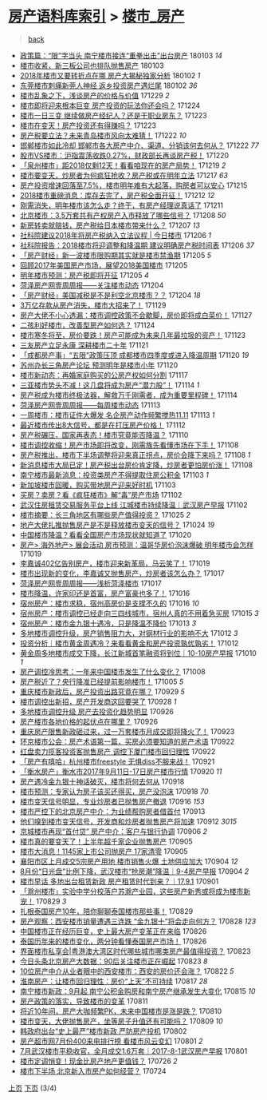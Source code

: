 [房产语料库索引](../../README.md)  > [楼市_房产](楼市_房产.md)
====
> [back](../README.md)

- [政策篇：“限”字当头 南宁楼市接连“重拳出击”出台房产](http://jkwz.applinzi.com/ittc/7054290945548223494.html#%E6%94%BF%E7%AD%96%E7%AF%87%EF%BC%9A%E2%80%9C%E9%99%90%E2%80%9D%E5%AD%97%E5%BD%93%E5%A4%B4+%E5%8D%97%E5%AE%81%E6%A5%BC%E5%B8%82%E6%8E%A5%E8%BF%9E%E2%80%9C%E9%87%8D%E6%8B%B3%E5%87%BA%E5%87%BB%E2%80%9D%E5%87%BA%E5%8F%B0%E6%88%BF%E4%BA%A7) 180103 *14* 
- [楼市收紧，新三板公司也排队抛售房产](http://jkwz.applinzi.com/ittc/7054278678123381777.html#%E6%A5%BC%E5%B8%82%E6%94%B6%E7%B4%A7%EF%BC%8C%E6%96%B0%E4%B8%89%E6%9D%BF%E5%85%AC%E5%8F%B8%E4%B9%9F%E6%8E%92%E9%98%9F%E6%8A%9B%E5%94%AE%E6%88%BF%E4%BA%A7) 180103  
- [2018年楼市又要转折点在哪 房产大揭秘独家分析](http://jkwz.applinzi.com/ittc/7054070936792204295.html#2018%E5%B9%B4%E6%A5%BC%E5%B8%82%E5%8F%88%E8%A6%81%E8%BD%AC%E6%8A%98%E7%82%B9%E5%9C%A8%E5%93%AA+%E6%88%BF%E4%BA%A7%E5%A4%A7%E6%8F%AD%E7%A7%98%E7%8B%AC%E5%AE%B6%E5%88%86%E6%9E%90) 180102 *1* 
- [东莞楼市刺痛新莞人神经 返乡投资房产遇烂尾](http://jkwz.applinzi.com/ittc/7054016697361499143.html#%E4%B8%9C%E8%8E%9E%E6%A5%BC%E5%B8%82%E5%88%BA%E7%97%9B%E6%96%B0%E8%8E%9E%E4%BA%BA%E7%A5%9E%E7%BB%8F+%E8%BF%94%E4%B9%A1%E6%8A%95%E8%B5%84%E6%88%BF%E4%BA%A7%E9%81%87%E7%83%82%E5%B0%BE) 180102 *36* 
- [楼市乱象之下，浅谈房产的价格与价值](http://jkwz.applinzi.com/ittc/7051849725144204304.html#%E6%A5%BC%E5%B8%82%E4%B9%B1%E8%B1%A1%E4%B9%8B%E4%B8%8B%EF%BC%8C%E6%B5%85%E8%B0%88%E6%88%BF%E4%BA%A7%E7%9A%84%E4%BB%B7%E6%A0%BC%E4%B8%8E%E4%BB%B7%E5%80%BC) 171229 *2* 
- [楼市即将迎来根本巨变 房产投资的玩法你还会吗？](http://jkwz.applinzi.com/ittc/7050604572366603281.html#%E6%A5%BC%E5%B8%82%E5%8D%B3%E5%B0%86%E8%BF%8E%E6%9D%A5%E6%A0%B9%E6%9C%AC%E5%B7%A8%E5%8F%98+%E6%88%BF%E4%BA%A7%E6%8A%95%E8%B5%84%E7%9A%84%E7%8E%A9%E6%B3%95%E4%BD%A0%E8%BF%98%E4%BC%9A%E5%90%97%EF%BC%9F) 171224  
- [楼市一日三变 继续做房产经纪人？还是干职业房东？](http://jkwz.applinzi.com/ittc/7050191645050405904.html#%E6%A5%BC%E5%B8%82%E4%B8%80%E6%97%A5%E4%B8%89%E5%8F%98+%E7%BB%A7%E7%BB%AD%E5%81%9A%E6%88%BF%E4%BA%A7%E7%BB%8F%E7%BA%AA%E4%BA%BA%EF%BC%9F%E8%BF%98%E6%98%AF%E5%B9%B2%E8%81%8C%E4%B8%9A%E6%88%BF%E4%B8%9C%EF%BC%9F) 171223  
- [楼市在变天！房产投资还有得赚吗？](http://jkwz.applinzi.com/ittc/7049583217210819600.html#%E6%A5%BC%E5%B8%82%E5%9C%A8%E5%8F%98%E5%A4%A9%EF%BC%81%E6%88%BF%E4%BA%A7%E6%8A%95%E8%B5%84%E8%BF%98%E6%9C%89%E5%BE%97%E8%B5%9A%E5%90%97%EF%BC%9F) 171223  
- [房产税要立法？未来青岛楼市风向太难猜！](http://jkwz.applinzi.com/ittc/7049931791815672848.html#%E6%88%BF%E4%BA%A7%E7%A8%8E%E8%A6%81%E7%AB%8B%E6%B3%95%EF%BC%9F%E6%9C%AA%E6%9D%A5%E9%9D%92%E5%B2%9B%E6%A5%BC%E5%B8%82%E9%A3%8E%E5%90%91%E5%A4%AA%E9%9A%BE%E7%8C%9C%EF%BC%81) 171222 *10* 
- [邯郸楼市如此冷却 邯郸市各大房产中介、渠道、分销该何去何从？](http://jkwz.applinzi.com/ittc/7049918630064555025.html#%E9%82%AF%E9%83%B8%E6%A5%BC%E5%B8%82%E5%A6%82%E6%AD%A4%E5%86%B7%E5%8D%B4+%E9%82%AF%E9%83%B8%E5%B8%82%E5%90%84%E5%A4%A7%E6%88%BF%E4%BA%A7%E4%B8%AD%E4%BB%8B%E3%80%81%E6%B8%A0%E9%81%93%E3%80%81%E5%88%86%E9%94%80%E8%AF%A5%E4%BD%95%E5%8E%BB%E4%BD%95%E4%BB%8E%EF%BC%9F) 171222 *77* 
- [股市VS楼市：沪指震荡收跌0.27%，财政部长再谈房产税！](http://jkwz.applinzi.com/ittc/7049214255801304081.html#%E8%82%A1%E5%B8%82VS%E6%A5%BC%E5%B8%82%EF%BC%9A%E6%B2%AA%E6%8C%87%E9%9C%87%E8%8D%A1%E6%94%B6%E8%B7%8C0.27%25%EF%BC%8C%E8%B4%A2%E6%94%BF%E9%83%A8%E9%95%BF%E5%86%8D%E8%B0%88%E6%88%BF%E4%BA%A7%E7%A8%8E%EF%BC%81) 171220  
- [「泉州楼市」距2018仅剩12天！看看咱现在的房产局势！](http://jkwz.applinzi.com/ittc/7048811615367988241.html#%E3%80%8C%E6%B3%89%E5%B7%9E%E6%A5%BC%E5%B8%82%E3%80%8D%E8%B7%9D2018%E4%BB%85%E5%89%A912%E5%A4%A9%EF%BC%81%E7%9C%8B%E7%9C%8B%E5%92%B1%E7%8E%B0%E5%9C%A8%E7%9A%84%E6%88%BF%E4%BA%A7%E5%B1%80%E5%8A%BF%EF%BC%81) 171219 *2* 
- [楼市要变天，炒房者为何疯狂抢收？房产税或在明年立法](http://jkwz.applinzi.com/ittc/7047994435646784529.html#%E6%A5%BC%E5%B8%82%E8%A6%81%E5%8F%98%E5%A4%A9%EF%BC%8C%E7%82%92%E6%88%BF%E8%80%85%E4%B8%BA%E4%BD%95%E7%96%AF%E7%8B%82%E6%8A%A2%E6%94%B6%EF%BC%9F%E6%88%BF%E4%BA%A7%E7%A8%8E%E6%88%96%E5%9C%A8%E6%98%8E%E5%B9%B4%E7%AB%8B%E6%B3%95) 171217 *63* 
- [房产投资增速回落至7.5%，楼市明年难有大起落，购房者可以安心](http://jkwz.applinzi.com/ittc/7047319036075967505.html#%E6%88%BF%E4%BA%A7%E6%8A%95%E8%B5%84%E5%A2%9E%E9%80%9F%E5%9B%9E%E8%90%BD%E8%87%B37.5%25%EF%BC%8C%E6%A5%BC%E5%B8%82%E6%98%8E%E5%B9%B4%E9%9A%BE%E6%9C%89%E5%A4%A7%E8%B5%B7%E8%90%BD%EF%BC%8C%E8%B4%AD%E6%88%BF%E8%80%85%E5%8F%AF%E4%BB%A5%E5%AE%89%E5%BF%83) 171215  
- [2018楼市重磅消息：库存去完了，房产税全面开征！](http://jkwz.applinzi.com/ittc/7045750503605011472.html#2018%E6%A5%BC%E5%B8%82%E9%87%8D%E7%A3%85%E6%B6%88%E6%81%AF%EF%BC%9A%E5%BA%93%E5%AD%98%E5%8E%BB%E5%AE%8C%E4%BA%86%EF%BC%8C%E6%88%BF%E4%BA%A7%E7%A8%8E%E5%85%A8%E9%9D%A2%E5%BC%80%E5%BE%81%EF%BC%81) 171212 *12* 
- [刚需消失，明年楼市该怎么走？终于，有房产经理说真话了](http://jkwz.applinzi.com/ittc/7045783076368548881.html#%E5%88%9A%E9%9C%80%E6%B6%88%E5%A4%B1%EF%BC%8C%E6%98%8E%E5%B9%B4%E6%A5%BC%E5%B8%82%E8%AF%A5%E6%80%8E%E4%B9%88%E8%B5%B0%EF%BC%9F%E7%BB%88%E4%BA%8E%EF%BC%8C%E6%9C%89%E6%88%BF%E4%BA%A7%E7%BB%8F%E7%90%86%E8%AF%B4%E7%9C%9F%E8%AF%9D%E4%BA%86) 171211  
- [北京楼市：3.5万套共有产权房产入市释放了哪些信号？](http://jkwz.applinzi.com/ittc/7044705425440637969.html#%E5%8C%97%E4%BA%AC%E6%A5%BC%E5%B8%82%EF%BC%9A3.5%E4%B8%87%E5%A5%97%E5%85%B1%E6%9C%89%E4%BA%A7%E6%9D%83%E6%88%BF%E4%BA%A7%E5%85%A5%E5%B8%82%E9%87%8A%E6%94%BE%E4%BA%86%E5%93%AA%E4%BA%9B%E4%BF%A1%E5%8F%B7%EF%BC%9F) 171208 *50* 
- [新房转卖就赔钱，房产税给日本楼市带来什么？](http://jkwz.applinzi.com/ittc/7044270936025465873.html#%E6%96%B0%E6%88%BF%E8%BD%AC%E5%8D%96%E5%B0%B1%E8%B5%94%E9%92%B1%EF%BC%8C%E6%88%BF%E4%BA%A7%E7%A8%8E%E7%BB%99%E6%97%A5%E6%9C%AC%E6%A5%BC%E5%B8%82%E5%B8%A6%E6%9D%A5%E4%BB%80%E4%B9%88%EF%BC%9F) 171207 *13* 
- [社科院建议2018年将房产税纳入立法议程 | 今日楼市](http://jkwz.applinzi.com/ittc/7044028174613087248.html#%E7%A4%BE%E7%A7%91%E9%99%A2%E5%BB%BA%E8%AE%AE2018%E5%B9%B4%E5%B0%86%E6%88%BF%E4%BA%A7%E7%A8%8E%E7%BA%B3%E5%85%A5%E7%AB%8B%E6%B3%95%E8%AE%AE%E7%A8%8B+%7C+%E4%BB%8A%E6%97%A5%E6%A5%BC%E5%B8%82) 171206 *1* 
- [社科院报告：2018楼市将迎调整和降温期 建议明确房产税时间表](http://jkwz.applinzi.com/ittc/7043969286165496848.html#%E7%A4%BE%E7%A7%91%E9%99%A2%E6%8A%A5%E5%91%8A%EF%BC%9A2018%E6%A5%BC%E5%B8%82%E5%B0%86%E8%BF%8E%E8%B0%83%E6%95%B4%E5%92%8C%E9%99%8D%E6%B8%A9%E6%9C%9F+%E5%BB%BA%E8%AE%AE%E6%98%8E%E7%A1%AE%E6%88%BF%E4%BA%A7%E7%A8%8E%E6%97%B6%E9%97%B4%E8%A1%A8) 171206 *37* 
- [「房产财经」新一波楼市限购期其实就是楼市禁渔期](http://jkwz.applinzi.com/ittc/7043743892237714448.html#%E3%80%8C%E6%88%BF%E4%BA%A7%E8%B4%A2%E7%BB%8F%E3%80%8D%E6%96%B0%E4%B8%80%E6%B3%A2%E6%A5%BC%E5%B8%82%E9%99%90%E8%B4%AD%E6%9C%9F%E5%85%B6%E5%AE%9E%E5%B0%B1%E6%98%AF%E6%A5%BC%E5%B8%82%E7%A6%81%E6%B8%94%E6%9C%9F) 171205 *5* 
- [回顾2017年美国房产市场，展望2018美国楼市](http://jkwz.applinzi.com/ittc/7043621447170262033.html#%E5%9B%9E%E9%A1%BE2017%E5%B9%B4%E7%BE%8E%E5%9B%BD%E6%88%BF%E4%BA%A7%E5%B8%82%E5%9C%BA%EF%BC%8C%E5%B1%95%E6%9C%9B2018%E7%BE%8E%E5%9B%BD%E6%A5%BC%E5%B8%82) 171205  
- [明年楼市预测：房产税即将开征](http://jkwz.applinzi.com/ittc/7043560957240935441.html#%E6%98%8E%E5%B9%B4%E6%A5%BC%E5%B8%82%E9%A2%84%E6%B5%8B%EF%BC%9A%E6%88%BF%E4%BA%A7%E7%A8%8E%E5%8D%B3%E5%B0%86%E5%BC%80%E5%BE%81) 171205 *4* 
- [菏泽房产网壹周周报——关注楼市动态](http://jkwz.applinzi.com/ittc/7043209241601508368.html#%E8%8F%8F%E6%B3%BD%E6%88%BF%E4%BA%A7%E7%BD%91%E5%A3%B9%E5%91%A8%E5%91%A8%E6%8A%A5%E2%80%94%E2%80%94%E5%85%B3%E6%B3%A8%E6%A5%BC%E5%B8%82%E5%8A%A8%E6%80%81) 171204  
- [「房产财经」美国减税是不是利空北京楼市？？](http://jkwz.applinzi.com/ittc/7043156395338236945.html#%E3%80%8C%E6%88%BF%E4%BA%A7%E8%B4%A2%E7%BB%8F%E3%80%8D%E7%BE%8E%E5%9B%BD%E5%87%8F%E7%A8%8E%E6%98%AF%E4%B8%8D%E6%98%AF%E5%88%A9%E7%A9%BA%E5%8C%97%E4%BA%AC%E6%A5%BC%E5%B8%82%EF%BC%9F%EF%BC%9F) 171204 *18* 
- [3万亿存款从房产消失，楼市大招来了！](http://jkwz.applinzi.com/ittc/7041298365743105040.html#3%E4%B8%87%E4%BA%BF%E5%AD%98%E6%AC%BE%E4%BB%8E%E6%88%BF%E4%BA%A7%E6%B6%88%E5%A4%B1%EF%BC%8C%E6%A5%BC%E5%B8%82%E5%A4%A7%E6%8B%9B%E6%9D%A5%E4%BA%86%EF%BC%81) 171129  
- [房产大佬不小心透漏：楼市调控政策不会歇脚，房价即将成白菜价！](http://jkwz.applinzi.com/ittc/7040587877468079121.html#%E6%88%BF%E4%BA%A7%E5%A4%A7%E4%BD%AC%E4%B8%8D%E5%B0%8F%E5%BF%83%E9%80%8F%E6%BC%8F%EF%BC%9A%E6%A5%BC%E5%B8%82%E8%B0%83%E6%8E%A7%E6%94%BF%E7%AD%96%E4%B8%8D%E4%BC%9A%E6%AD%87%E8%84%9A%EF%BC%8C%E6%88%BF%E4%BB%B7%E5%8D%B3%E5%B0%86%E6%88%90%E7%99%BD%E8%8F%9C%E4%BB%B7%EF%BC%81) 171127  
- [二孩利好楼市，改善型房产如何选？](http://jkwz.applinzi.com/ittc/7039572779500831760.html#%E4%BA%8C%E5%AD%A9%E5%88%A9%E5%A5%BD%E6%A5%BC%E5%B8%82%EF%BC%8C%E6%94%B9%E5%96%84%E5%9E%8B%E6%88%BF%E4%BA%A7%E5%A6%82%E4%BD%95%E9%80%89%EF%BC%9F) 171124  
- [楼市寒冬将至，房价要跌！房产可能成为未来几年最垃圾的资产！](http://jkwz.applinzi.com/ittc/7039084438221227024.html#%E6%A5%BC%E5%B8%82%E5%AF%92%E5%86%AC%E5%B0%86%E8%87%B3%EF%BC%8C%E6%88%BF%E4%BB%B7%E8%A6%81%E8%B7%8C%EF%BC%81%E6%88%BF%E4%BA%A7%E5%8F%AF%E8%83%BD%E6%88%90%E4%B8%BA%E6%9C%AA%E6%9D%A5%E5%87%A0%E5%B9%B4%E6%9C%80%E5%9E%83%E5%9C%BE%E7%9A%84%E8%B5%84%E4%BA%A7%EF%BC%81) 171123  
- [三友房产立足永康 深耕楼市二十年](http://jkwz.applinzi.com/ittc/7038472839148078096.html#%E4%B8%89%E5%8F%8B%E6%88%BF%E4%BA%A7%E7%AB%8B%E8%B6%B3%E6%B0%B8%E5%BA%B7+%E6%B7%B1%E8%80%95%E6%A5%BC%E5%B8%82%E4%BA%8C%E5%8D%81%E5%B9%B4) 171121  
- [「成都房产事」“五限”政策压顶 成都楼市四季度或进入降温周期](http://jkwz.applinzi.com/ittc/7037967578083886097.html#%E3%80%8C%E6%88%90%E9%83%BD%E6%88%BF%E4%BA%A7%E4%BA%8B%E3%80%8D%E2%80%9C%E4%BA%94%E9%99%90%E2%80%9D%E6%94%BF%E7%AD%96%E5%8E%8B%E9%A1%B6+%E6%88%90%E9%83%BD%E6%A5%BC%E5%B8%82%E5%9B%9B%E5%AD%A3%E5%BA%A6%E6%88%96%E8%BF%9B%E5%85%A5%E9%99%8D%E6%B8%A9%E5%91%A8%E6%9C%9F) 171120 *19* 
- [苏州办长三角房产论坛 预测明年是楼市小年](http://jkwz.applinzi.com/ittc/7037924697486935057.html#%E8%8B%8F%E5%B7%9E%E5%8A%9E%E9%95%BF%E4%B8%89%E8%A7%92%E6%88%BF%E4%BA%A7%E8%AE%BA%E5%9D%9B+%E9%A2%84%E6%B5%8B%E6%98%8E%E5%B9%B4%E6%98%AF%E6%A5%BC%E5%B8%82%E5%B0%8F%E5%B9%B4) 171120  
- [楼市新动态：再婚家庭购买的公房产权如何分割](http://jkwz.applinzi.com/ittc/7036894836748190736.html#%E6%A5%BC%E5%B8%82%E6%96%B0%E5%8A%A8%E6%80%81%EF%BC%9A%E5%86%8D%E5%A9%9A%E5%AE%B6%E5%BA%AD%E8%B4%AD%E4%B9%B0%E7%9A%84%E5%85%AC%E6%88%BF%E4%BA%A7%E6%9D%83%E5%A6%82%E4%BD%95%E5%88%86%E5%89%B2) 171117  
- [三亚楼市势头不减！这几盘将成为房产“潜力股”！](http://jkwz.applinzi.com/ittc/7035760484811277328.html#%E4%B8%89%E4%BA%9A%E6%A5%BC%E5%B8%82%E5%8A%BF%E5%A4%B4%E4%B8%8D%E5%87%8F%EF%BC%81%E8%BF%99%E5%87%A0%E7%9B%98%E5%B0%86%E6%88%90%E4%B8%BA%E6%88%BF%E4%BA%A7%E2%80%9C%E6%BD%9C%E5%8A%9B%E8%82%A1%E2%80%9D%EF%BC%81) 171114 *1* 
- [房产税成为楼市终极法器，解救万千刚需者，成为重要里程碑！](http://jkwz.applinzi.com/ittc/7035753680601613328.html#%E6%88%BF%E4%BA%A7%E7%A8%8E%E6%88%90%E4%B8%BA%E6%A5%BC%E5%B8%82%E7%BB%88%E6%9E%81%E6%B3%95%E5%99%A8%EF%BC%8C%E8%A7%A3%E6%95%91%E4%B8%87%E5%8D%83%E5%88%9A%E9%9C%80%E8%80%85%EF%BC%8C%E6%88%90%E4%B8%BA%E9%87%8D%E8%A6%81%E9%87%8C%E7%A8%8B%E7%A2%91%EF%BC%81) 171114  
- [菏泽房产网壹周周报——每周楼市动态](http://jkwz.applinzi.com/ittc/7035392789192377360.html#%E8%8F%8F%E6%B3%BD%E6%88%BF%E4%BA%A7%E7%BD%91%E5%A3%B9%E5%91%A8%E5%91%A8%E6%8A%A5%E2%80%94%E2%80%94%E6%AF%8F%E5%91%A8%E6%A5%BC%E5%B8%82%E5%8A%A8%E6%80%81) 171113  
- [一周楼市：楼市证件大爆发 名企房产动作频繁搅热11.11](http://jkwz.applinzi.com/ittc/7035367214172079121.html#%E4%B8%80%E5%91%A8%E6%A5%BC%E5%B8%82%EF%BC%9A%E6%A5%BC%E5%B8%82%E8%AF%81%E4%BB%B6%E5%A4%A7%E7%88%86%E5%8F%91+%E5%90%8D%E4%BC%81%E6%88%BF%E4%BA%A7%E5%8A%A8%E4%BD%9C%E9%A2%91%E7%B9%81%E6%90%85%E7%83%AD11.11) 171113 *1* 
- [最近楼市传出8大信号，都是在打压房产价格！](http://jkwz.applinzi.com/ittc/7035128463122498577.html#%E6%9C%80%E8%BF%91%E6%A5%BC%E5%B8%82%E4%BC%A0%E5%87%BA8%E5%A4%A7%E4%BF%A1%E5%8F%B7%EF%BC%8C%E9%83%BD%E6%98%AF%E5%9C%A8%E6%89%93%E5%8E%8B%E6%88%BF%E4%BA%A7%E4%BB%B7%E6%A0%BC%EF%BC%81) 171112  
- [房产税碾压，国家再表态！楼市究竟能否降温？](http://jkwz.applinzi.com/ittc/7034359435483415569.html#%E6%88%BF%E4%BA%A7%E7%A8%8E%E7%A2%BE%E5%8E%8B%EF%BC%8C%E5%9B%BD%E5%AE%B6%E5%86%8D%E8%A1%A8%E6%80%81%EF%BC%81%E6%A5%BC%E5%B8%82%E7%A9%B6%E7%AB%9F%E8%83%BD%E5%90%A6%E9%99%8D%E6%B8%A9%EF%BC%9F) 171110  
- [楼市调控收缩！房产市场即将改变，刚需族先看懂市场在下手！](http://jkwz.applinzi.com/ittc/7033692522835100689.html#%E6%A5%BC%E5%B8%82%E8%B0%83%E6%8E%A7%E6%94%B6%E7%BC%A9%EF%BC%81%E6%88%BF%E4%BA%A7%E5%B8%82%E5%9C%BA%E5%8D%B3%E5%B0%86%E6%94%B9%E5%8F%98%EF%BC%8C%E5%88%9A%E9%9C%80%E6%97%8F%E5%85%88%E7%9C%8B%E6%87%82%E5%B8%82%E5%9C%BA%E5%9C%A8%E4%B8%8B%E6%89%8B%EF%BC%81) 171108  
- [房产税推出，楼市下半场调整将迎来真正拐点，房价会降下来吗？](http://jkwz.applinzi.com/ittc/7033522852899324944.html#%E6%88%BF%E4%BA%A7%E7%A8%8E%E6%8E%A8%E5%87%BA%EF%BC%8C%E6%A5%BC%E5%B8%82%E4%B8%8B%E5%8D%8A%E5%9C%BA%E8%B0%83%E6%95%B4%E5%B0%86%E8%BF%8E%E6%9D%A5%E7%9C%9F%E6%AD%A3%E6%8B%90%E7%82%B9%EF%BC%8C%E6%88%BF%E4%BB%B7%E4%BC%9A%E9%99%8D%E4%B8%8B%E6%9D%A5%E5%90%97%EF%BC%9F) 171108 *1* 
- [新消息楼市大局已定！房产税出台房价肯定降，炒房者更怕房价涨！](http://jkwz.applinzi.com/ittc/7033511725389841424.html#%E6%96%B0%E6%B6%88%E6%81%AF%E6%A5%BC%E5%B8%82%E5%A4%A7%E5%B1%80%E5%B7%B2%E5%AE%9A%EF%BC%81%E6%88%BF%E4%BA%A7%E7%A8%8E%E5%87%BA%E5%8F%B0%E6%88%BF%E4%BB%B7%E8%82%AF%E5%AE%9A%E9%99%8D%EF%BC%8C%E7%82%92%E6%88%BF%E8%80%85%E6%9B%B4%E6%80%95%E6%88%BF%E4%BB%B7%E6%B6%A8%EF%BC%81) 171108  
- [南宁楼市最新消息：投资类房产不得提取住房公积金](http://jkwz.applinzi.com/ittc/7031719689955312657.html#%E5%8D%97%E5%AE%81%E6%A5%BC%E5%B8%82%E6%9C%80%E6%96%B0%E6%B6%88%E6%81%AF%EF%BC%9A%E6%8A%95%E8%B5%84%E7%B1%BB%E6%88%BF%E4%BA%A7%E4%B8%8D%E5%BE%97%E6%8F%90%E5%8F%96%E4%BD%8F%E6%88%BF%E5%85%AC%E7%A7%AF%E9%87%91) 171103 *1* 
- [新加坡楼市回暖，购买带地房产迎来好时机](http://jkwz.applinzi.com/ittc/7031701218135639056.html#%E6%96%B0%E5%8A%A0%E5%9D%A1%E6%A5%BC%E5%B8%82%E5%9B%9E%E6%9A%96%EF%BC%8C%E8%B4%AD%E4%B9%B0%E5%B8%A6%E5%9C%B0%E6%88%BF%E4%BA%A7%E8%BF%8E%E6%9D%A5%E5%A5%BD%E6%97%B6%E6%9C%BA) 171103  
- [买房？卖房？看《疯狂楼市》解“毒”房产市场](http://jkwz.applinzi.com/ittc/7031365452775818257.html#%E4%B9%B0%E6%88%BF%EF%BC%9F%E5%8D%96%E6%88%BF%EF%BC%9F%E7%9C%8B%E3%80%8A%E7%96%AF%E7%8B%82%E6%A5%BC%E5%B8%82%E3%80%8B%E8%A7%A3%E2%80%9C%E6%AF%92%E2%80%9D%E6%88%BF%E4%BA%A7%E5%B8%82%E5%9C%BA) 171102  
- [武汉住房租赁交易服务平台上线 江城楼市持续降温｜武汉房产早报](http://jkwz.applinzi.com/ittc/7031288319210685457.html#%E6%AD%A6%E6%B1%89%E4%BD%8F%E6%88%BF%E7%A7%9F%E8%B5%81%E4%BA%A4%E6%98%93%E6%9C%8D%E5%8A%A1%E5%B9%B3%E5%8F%B0%E4%B8%8A%E7%BA%BF+%E6%B1%9F%E5%9F%8E%E6%A5%BC%E5%B8%82%E6%8C%81%E7%BB%AD%E9%99%8D%E6%B8%A9%EF%BD%9C%E6%AD%A6%E6%B1%89%E6%88%BF%E4%BA%A7%E6%97%A9%E6%8A%A5) 171102  
- [楼市摘要：长三角地区有哪些房产值得投资？](http://jkwz.applinzi.com/ittc/7028473532139439121.html#%E6%A5%BC%E5%B8%82%E6%91%98%E8%A6%81%EF%BC%9A%E9%95%BF%E4%B8%89%E8%A7%92%E5%9C%B0%E5%8C%BA%E6%9C%89%E5%93%AA%E4%BA%9B%E6%88%BF%E4%BA%A7%E5%80%BC%E5%BE%97%E6%8A%95%E8%B5%84%EF%BC%9F) 171025 *2* 
- [地产大佬扎推抛售房产是不是释放楼市变天的信号？](http://jkwz.applinzi.com/ittc/7028027079323550736.html#%E5%9C%B0%E4%BA%A7%E5%A4%A7%E4%BD%AC%E6%89%8E%E6%8E%A8%E6%8A%9B%E5%94%AE%E6%88%BF%E4%BA%A7%E6%98%AF%E4%B8%8D%E6%98%AF%E9%87%8A%E6%94%BE%E6%A5%BC%E5%B8%82%E5%8F%98%E5%A4%A9%E7%9A%84%E4%BF%A1%E5%8F%B7%EF%BC%9F) 171024 *19* 
- [中国楼市降温？看看全国房产市场现状就知道了](http://jkwz.applinzi.com/ittc/7026591727236940816.html#%E4%B8%AD%E5%9B%BD%E6%A5%BC%E5%B8%82%E9%99%8D%E6%B8%A9%EF%BC%9F%E7%9C%8B%E7%9C%8B%E5%85%A8%E5%9B%BD%E6%88%BF%E4%BA%A7%E5%B8%82%E5%9C%BA%E7%8E%B0%E7%8A%B6%E5%B0%B1%E7%9F%A5%E9%81%93%E4%BA%86) 171020  
- [房产&gt; 海外地产&gt; 展会活动 房市预测：温哥华房价泡沫爆破 明年楼市会怎样](http://jkwz.applinzi.com/ittc/7026127643852932112.html#%E6%88%BF%E4%BA%A7%26gt%3B+%E6%B5%B7%E5%A4%96%E5%9C%B0%E4%BA%A7%26gt%3B+%E5%B1%95%E4%BC%9A%E6%B4%BB%E5%8A%A8+%E6%88%BF%E5%B8%82%E9%A2%84%E6%B5%8B%EF%BC%9A%E6%B8%A9%E5%93%A5%E5%8D%8E%E6%88%BF%E4%BB%B7%E6%B3%A1%E6%B2%AB%E7%88%86%E7%A0%B4+%E6%98%8E%E5%B9%B4%E6%A5%BC%E5%B8%82%E4%BC%9A%E6%80%8E%E6%A0%B7) 171019  
- [李嘉诚402亿告别房产，楼市迎来新革局，马云笑了！](http://jkwz.applinzi.com/ittc/7026101560885642256.html#%E6%9D%8E%E5%98%89%E8%AF%9A402%E4%BA%BF%E5%91%8A%E5%88%AB%E6%88%BF%E4%BA%A7%EF%BC%8C%E6%A5%BC%E5%B8%82%E8%BF%8E%E6%9D%A5%E6%96%B0%E9%9D%A9%E5%B1%80%EF%BC%8C%E9%A9%AC%E4%BA%91%E7%AC%91%E4%BA%86%EF%BC%81) 171019  
- [楼市出现新的变化，李嘉诚又抛售房产，炒房者该怎么办？](http://jkwz.applinzi.com/ittc/7025548140713870352.html#%E6%A5%BC%E5%B8%82%E5%87%BA%E7%8E%B0%E6%96%B0%E7%9A%84%E5%8F%98%E5%8C%96%EF%BC%8C%E6%9D%8E%E5%98%89%E8%AF%9A%E5%8F%88%E6%8A%9B%E5%94%AE%E6%88%BF%E4%BA%A7%EF%BC%8C%E7%82%92%E6%88%BF%E8%80%85%E8%AF%A5%E6%80%8E%E4%B9%88%E5%8A%9E%EF%BC%9F) 171017  
- [菏泽房产网壹周周报——浅析菏泽楼市](http://jkwz.applinzi.com/ittc/7025354227164120080.html#%E8%8F%8F%E6%B3%BD%E6%88%BF%E4%BA%A7%E7%BD%91%E5%A3%B9%E5%91%A8%E5%91%A8%E6%8A%A5%E2%80%94%E2%80%94%E6%B5%85%E6%9E%90%E8%8F%8F%E6%B3%BD%E6%A5%BC%E5%B8%82) 171017  
- [楼市降温，许家印还是首富，房产富豪也多了！](http://jkwz.applinzi.com/ittc/7025001616959341585.html#%E6%A5%BC%E5%B8%82%E9%99%8D%E6%B8%A9%EF%BC%8C%E8%AE%B8%E5%AE%B6%E5%8D%B0%E8%BF%98%E6%98%AF%E9%A6%96%E5%AF%8C%EF%BC%8C%E6%88%BF%E4%BA%A7%E5%AF%8C%E8%B1%AA%E4%B9%9F%E5%A4%9A%E4%BA%86%EF%BC%81) 171016  
- [宿州房产：楼市求稳，宿州高房价是支撑不久的](http://jkwz.applinzi.com/ittc/7024974780179153937.html#%E5%AE%BF%E5%B7%9E%E6%88%BF%E4%BA%A7%EF%BC%9A%E6%A5%BC%E5%B8%82%E6%B1%82%E7%A8%B3%EF%BC%8C%E5%AE%BF%E5%B7%9E%E9%AB%98%E6%88%BF%E4%BB%B7%E6%98%AF%E6%94%AF%E6%92%91%E4%B8%8D%E4%B9%85%E7%9A%84) 171016 *10* 
- [宿州房产：楼市调控已经走向三四线城市，宿州人真的不用着急买房](http://jkwz.applinzi.com/ittc/7023855613908616209.html#%E5%AE%BF%E5%B7%9E%E6%88%BF%E4%BA%A7%EF%BC%9A%E6%A5%BC%E5%B8%82%E8%B0%83%E6%8E%A7%E5%B7%B2%E7%BB%8F%E8%B5%B0%E5%90%91%E4%B8%89%E5%9B%9B%E7%BA%BF%E5%9F%8E%E5%B8%82%EF%BC%8C%E5%AE%BF%E5%B7%9E%E4%BA%BA%E7%9C%9F%E7%9A%84%E4%B8%8D%E7%94%A8%E7%9D%80%E6%80%A5%E4%B9%B0%E6%88%BF) 171015 *3* 
- [宿州房产：楼市金九银十遇冷，只是降温不降价](http://jkwz.applinzi.com/ittc/7023498042601374736.html#%E5%AE%BF%E5%B7%9E%E6%88%BF%E4%BA%A7%EF%BC%9A%E6%A5%BC%E5%B8%82%E9%87%91%E4%B9%9D%E9%93%B6%E5%8D%81%E9%81%87%E5%86%B7%EF%BC%8C%E5%8F%AA%E6%98%AF%E9%99%8D%E6%B8%A9%E4%B8%8D%E9%99%8D%E4%BB%B7) 171013 *3* 
- [多地楼市调控升级，房产销售阻力大，对钢材行业的影响不大](http://jkwz.applinzi.com/ittc/7023513239361684497.html#%E5%A4%9A%E5%9C%B0%E6%A5%BC%E5%B8%82%E8%B0%83%E6%8E%A7%E5%8D%87%E7%BA%A7%EF%BC%8C%E6%88%BF%E4%BA%A7%E9%94%80%E5%94%AE%E9%98%BB%E5%8A%9B%E5%A4%A7%EF%BC%8C%E5%AF%B9%E9%92%A2%E6%9D%90%E8%A1%8C%E4%B8%9A%E7%9A%84%E5%BD%B1%E5%93%8D%E4%B8%8D%E5%A4%A7) 171012 *3* 
- [投资分析｜楼市黄金周遇冷？来看看黄金和房产投资孰优孰劣！](http://jkwz.applinzi.com/ittc/7023520380189410321.html#%E6%8A%95%E8%B5%84%E5%88%86%E6%9E%90%EF%BD%9C%E6%A5%BC%E5%B8%82%E9%BB%84%E9%87%91%E5%91%A8%E9%81%87%E5%86%B7%EF%BC%9F%E6%9D%A5%E7%9C%8B%E7%9C%8B%E9%BB%84%E9%87%91%E5%92%8C%E6%88%BF%E4%BA%A7%E6%8A%95%E8%B5%84%E5%AD%B0%E4%BC%98%E5%AD%B0%E5%8A%A3%EF%BC%81) 171012  
- [黄金周多地楼市成交下降，长江新城首笔融资将到位｜10-10房产早报](http://jkwz.applinzi.com/ittc/7022725911420601360.html#%E9%BB%84%E9%87%91%E5%91%A8%E5%A4%9A%E5%9C%B0%E6%A5%BC%E5%B8%82%E6%88%90%E4%BA%A4%E4%B8%8B%E9%99%8D%EF%BC%8C%E9%95%BF%E6%B1%9F%E6%96%B0%E5%9F%8E%E9%A6%96%E7%AC%94%E8%9E%8D%E8%B5%84%E5%B0%86%E5%88%B0%E4%BD%8D%EF%BD%9C10-10%E6%88%BF%E4%BA%A7%E6%97%A9%E6%8A%A5) 171010 *1* 
- [房产调控冷思考：一年来中国楼市发生了什么变化？](http://jkwz.applinzi.com/ittc/7022116647597507600.html#%E6%88%BF%E4%BA%A7%E8%B0%83%E6%8E%A7%E5%86%B7%E6%80%9D%E8%80%83%EF%BC%9A%E4%B8%80%E5%B9%B4%E6%9D%A5%E4%B8%AD%E5%9B%BD%E6%A5%BC%E5%B8%82%E5%8F%91%E7%94%9F%E4%BA%86%E4%BB%80%E4%B9%88%E5%8F%98%E5%8C%96%EF%BC%9F) 171008  
- [房产税近了？央行降准已经提前影响楼市！](http://jkwz.applinzi.com/ittc/7020864317820503056.html#%E6%88%BF%E4%BA%A7%E7%A8%8E%E8%BF%91%E4%BA%86%EF%BC%9F%E5%A4%AE%E8%A1%8C%E9%99%8D%E5%87%86%E5%B7%B2%E7%BB%8F%E6%8F%90%E5%89%8D%E5%BD%B1%E5%93%8D%E6%A5%BC%E5%B8%82%EF%BC%81) 171005 *5* 
- [重庆楼市新政后，房产投资出路究竟在哪？](http://jkwz.applinzi.com/ittc/7018656731327104017.html#%E9%87%8D%E5%BA%86%E6%A5%BC%E5%B8%82%E6%96%B0%E6%94%BF%E5%90%8E%EF%BC%8C%E6%88%BF%E4%BA%A7%E6%8A%95%E8%B5%84%E5%87%BA%E8%B7%AF%E7%A9%B6%E7%AB%9F%E5%9C%A8%E5%93%AA%EF%BC%9F) 170929 *5* 
- [楼市调控出新招，房产开发商这回要哭了](http://jkwz.applinzi.com/ittc/7018342939242267665.html#%E6%A5%BC%E5%B8%82%E8%B0%83%E6%8E%A7%E5%87%BA%E6%96%B0%E6%8B%9B%EF%BC%8C%E6%88%BF%E4%BA%A7%E5%BC%80%E5%8F%91%E5%95%86%E8%BF%99%E5%9B%9E%E8%A6%81%E5%93%AD%E4%BA%86) 170928 *1* 
- [多地楼市调控升级 房产去投资化趋势明显](http://jkwz.applinzi.com/ittc/7017572827392394257.html#%E5%A4%9A%E5%9C%B0%E6%A5%BC%E5%B8%82%E8%B0%83%E6%8E%A7%E5%8D%87%E7%BA%A7+%E6%88%BF%E4%BA%A7%E5%8E%BB%E6%8A%95%E8%B5%84%E5%8C%96%E8%B6%8B%E5%8A%BF%E6%98%8E%E6%98%BE) 170926  
- [房产楼市各地价格的起伏点在哪里？](http://jkwz.applinzi.com/ittc/7017526991685944337.html#%E6%88%BF%E4%BA%A7%E6%A5%BC%E5%B8%82%E5%90%84%E5%9C%B0%E4%BB%B7%E6%A0%BC%E7%9A%84%E8%B5%B7%E4%BC%8F%E7%82%B9%E5%9C%A8%E5%93%AA%E9%87%8C%EF%BC%9F) 170926  
- [重庆房产限售新政砸过来，过一万套楼市月成交即将降火了！](http://jkwz.applinzi.com/ittc/7016441586983109648.html#%E9%87%8D%E5%BA%86%E6%88%BF%E4%BA%A7%E9%99%90%E5%94%AE%E6%96%B0%E6%94%BF%E7%A0%B8%E8%BF%87%E6%9D%A5%EF%BC%8C%E8%BF%87%E4%B8%80%E4%B8%87%E5%A5%97%E6%A5%BC%E5%B8%82%E6%9C%88%E6%88%90%E4%BA%A4%E5%8D%B3%E5%B0%86%E9%99%8D%E7%81%AB%E4%BA%86%EF%BC%81) 170923  
- [环京楼市公会：房产术语第一篇，买房必须要知道的房产术语](http://jkwz.applinzi.com/ittc/7016095400396850192.html#%E7%8E%AF%E4%BA%AC%E6%A5%BC%E5%B8%82%E5%85%AC%E4%BC%9A%EF%BC%9A%E6%88%BF%E4%BA%A7%E6%9C%AF%E8%AF%AD%E7%AC%AC%E4%B8%80%E7%AF%87%EF%BC%8C%E4%B9%B0%E6%88%BF%E5%BF%85%E9%A1%BB%E8%A6%81%E7%9F%A5%E9%81%93%E7%9A%84%E6%88%BF%E4%BA%A7%E6%9C%AF%E8%AF%AD) 170922  
- [红盘卖力揽客投资客抛售房产 调控下厦门楼市回归理性](http://jkwz.applinzi.com/ittc/7016026540268323856.html#%E7%BA%A2%E7%9B%98%E5%8D%96%E5%8A%9B%E6%8F%BD%E5%AE%A2%E6%8A%95%E8%B5%84%E5%AE%A2%E6%8A%9B%E5%94%AE%E6%88%BF%E4%BA%A7+%E8%B0%83%E6%8E%A7%E4%B8%8B%E5%8E%A6%E9%97%A8%E6%A5%BC%E5%B8%82%E5%9B%9E%E5%BD%92%E7%90%86%E6%80%A7) 170922  
- [「房产有嘻哈」杭州楼市freestyle 无惧diss不服来战！](http://jkwz.applinzi.com/ittc/7015768786454709264.html#%E3%80%8C%E6%88%BF%E4%BA%A7%E6%9C%89%E5%98%BB%E5%93%88%E3%80%8D%E6%9D%AD%E5%B7%9E%E6%A5%BC%E5%B8%82freestyle+%E6%97%A0%E6%83%A7diss%E4%B8%8D%E6%9C%8D%E6%9D%A5%E6%88%98%EF%BC%81) 170921  
- [「衡水房产」衡水市2017年9月11日-17日房产楼市行情](http://jkwz.applinzi.com/ittc/7015326785452114961.html#%E3%80%8C%E8%A1%A1%E6%B0%B4%E6%88%BF%E4%BA%A7%E3%80%8D%E8%A1%A1%E6%B0%B4%E5%B8%822017%E5%B9%B49%E6%9C%8811%E6%97%A5-17%E6%97%A5%E6%88%BF%E4%BA%A7%E6%A5%BC%E5%B8%82%E8%A1%8C%E6%83%85) 170920 *11* 
- [房产遇冷金九银十神话破灭，楼市将何去何从](http://jkwz.applinzi.com/ittc/7014608387600548880.html#%E6%88%BF%E4%BA%A7%E9%81%87%E5%86%B7%E9%87%91%E4%B9%9D%E9%93%B6%E5%8D%81%E7%A5%9E%E8%AF%9D%E7%A0%B4%E7%81%AD%EF%BC%8C%E6%A5%BC%E5%B8%82%E5%B0%86%E4%BD%95%E5%8E%BB%E4%BD%95%E4%BB%8E) 170918  
- [楼市预测：专家认为房子该买还得买，房产没泡沫](http://jkwz.applinzi.com/ittc/7014377792320570385.html#%E6%A5%BC%E5%B8%82%E9%A2%84%E6%B5%8B%EF%BC%9A%E4%B8%93%E5%AE%B6%E8%AE%A4%E4%B8%BA%E6%88%BF%E5%AD%90%E8%AF%A5%E4%B9%B0%E8%BF%98%E5%BE%97%E4%B9%B0%EF%BC%8C%E6%88%BF%E4%BA%A7%E6%B2%A1%E6%B3%A1%E6%B2%AB) 170918 *70* 
- [楼市变天信号明显，专业炒房者已抛售房产撤退](http://jkwz.applinzi.com/ittc/7013691426553201680.html#%E6%A5%BC%E5%B8%82%E5%8F%98%E5%A4%A9%E4%BF%A1%E5%8F%B7%E6%98%8E%E6%98%BE%EF%BC%8C%E4%B8%93%E4%B8%9A%E7%82%92%E6%88%BF%E8%80%85%E5%B7%B2%E6%8A%9B%E5%94%AE%E6%88%BF%E4%BA%A7%E6%92%A4%E9%80%80) 170916 *153* 
- [楼市严控下的北京房产中介：为业绩帮购房者借首付](http://jkwz.applinzi.com/ittc/7012740385124909841.html#%E6%A5%BC%E5%B8%82%E4%B8%A5%E6%8E%A7%E4%B8%8B%E7%9A%84%E5%8C%97%E4%BA%AC%E6%88%BF%E4%BA%A7%E4%B8%AD%E4%BB%8B%EF%BC%9A%E4%B8%BA%E4%B8%9A%E7%BB%A9%E5%B8%AE%E8%B4%AD%E6%88%BF%E8%80%85%E5%80%9F%E9%A6%96%E4%BB%98) 170913  
- [他们嗅到楼市变天信号，开发商和炒房者抛售房产将加速](http://jkwz.applinzi.com/ittc/7012382917735744529.html#%E4%BB%96%E4%BB%AC%E5%97%85%E5%88%B0%E6%A5%BC%E5%B8%82%E5%8F%98%E5%A4%A9%E4%BF%A1%E5%8F%B7%EF%BC%8C%E5%BC%80%E5%8F%91%E5%95%86%E5%92%8C%E7%82%92%E6%88%BF%E8%80%85%E6%8A%9B%E5%94%AE%E6%88%BF%E4%BA%A7%E5%B0%86%E5%8A%A0%E9%80%9F) 170912 *3015* 
- [京城楼市再现“首付贷” 房产中介：客户与银行协调](http://jkwz.applinzi.com/ittc/7010167104089883665.html#%E4%BA%AC%E5%9F%8E%E6%A5%BC%E5%B8%82%E5%86%8D%E7%8E%B0%E2%80%9C%E9%A6%96%E4%BB%98%E8%B4%B7%E2%80%9D+%E6%88%BF%E4%BA%A7%E4%B8%AD%E4%BB%8B%EF%BC%9A%E5%AE%A2%E6%88%B7%E4%B8%8E%E9%93%B6%E8%A1%8C%E5%8D%8F%E8%B0%83) 170906 *2* 
- [楼市真的要变天了！上半年超千家企业抛售房产](http://jkwz.applinzi.com/ittc/7009875380494926864.html#%E6%A5%BC%E5%B8%82%E7%9C%9F%E7%9A%84%E8%A6%81%E5%8F%98%E5%A4%A9%E4%BA%86%EF%BC%81%E4%B8%8A%E5%8D%8A%E5%B9%B4%E8%B6%85%E5%8D%83%E5%AE%B6%E4%BC%81%E4%B8%9A%E6%8A%9B%E5%94%AE%E6%88%BF%E4%BA%A7) 170905  
- [楼市大消息！1145家上市公司抛房产 17家清零](http://jkwz.applinzi.com/ittc/7009726565792089104.html#%E6%A5%BC%E5%B8%82%E5%A4%A7%E6%B6%88%E6%81%AF%EF%BC%811145%E5%AE%B6%E4%B8%8A%E5%B8%82%E5%85%AC%E5%8F%B8%E6%8A%9B%E6%88%BF%E4%BA%A7+17%E5%AE%B6%E6%B8%85%E9%9B%B6) 170905  
- [襄阳市区上月成交5宗房产用地 楼市销售火爆 土地供应加大](http://jkwz.applinzi.com/ittc/7009466103003350032.html#%E8%A5%84%E9%98%B3%E5%B8%82%E5%8C%BA%E4%B8%8A%E6%9C%88%E6%88%90%E4%BA%A45%E5%AE%97%E6%88%BF%E4%BA%A7%E7%94%A8%E5%9C%B0+%E6%A5%BC%E5%B8%82%E9%94%80%E5%94%AE%E7%81%AB%E7%88%86+%E5%9C%9F%E5%9C%B0%E4%BE%9B%E5%BA%94%E5%8A%A0%E5%A4%A7) 170904 *12* 
- [8月份“日光盘”比例下降，武汉楼市“抢房潮”降温｜9-4房产早报](http://jkwz.applinzi.com/ittc/7009366762360144912.html#8%E6%9C%88%E4%BB%BD%E2%80%9C%E6%97%A5%E5%85%89%E7%9B%98%E2%80%9D%E6%AF%94%E4%BE%8B%E4%B8%8B%E9%99%8D%EF%BC%8C%E6%AD%A6%E6%B1%89%E6%A5%BC%E5%B8%82%E2%80%9C%E6%8A%A2%E6%88%BF%E6%BD%AE%E2%80%9D%E9%99%8D%E6%B8%A9%EF%BD%9C9-4%E6%88%BF%E4%BA%A7%E6%97%A9%E6%8A%A5) 170904 *2* 
- [楼市早话 多地出台租赁新政 房产租赁时代到来？｜17.9.1](http://jkwz.applinzi.com/ittc/7008271561231172625.html#%E6%A5%BC%E5%B8%82%E6%97%A9%E8%AF%9D+%E5%A4%9A%E5%9C%B0%E5%87%BA%E5%8F%B0%E7%A7%9F%E8%B5%81%E6%96%B0%E6%94%BF+%E6%88%BF%E4%BA%A7%E7%A7%9F%E8%B5%81%E6%97%B6%E4%BB%A3%E5%88%B0%E6%9D%A5%EF%BC%9F%EF%BD%9C17.9.1) 170901  
- [「滁州楼市」实验中学分校落户苏滁产业园，这些房产新秀或将成为楼市新宠！](http://jkwz.applinzi.com/ittc/7007273937300620304.html#%E3%80%8C%E6%BB%81%E5%B7%9E%E6%A5%BC%E5%B8%82%E3%80%8D%E5%AE%9E%E9%AA%8C%E4%B8%AD%E5%AD%A6%E5%88%86%E6%A0%A1%E8%90%BD%E6%88%B7%E8%8B%8F%E6%BB%81%E4%BA%A7%E4%B8%9A%E5%9B%AD%EF%BC%8C%E8%BF%99%E4%BA%9B%E6%88%BF%E4%BA%A7%E6%96%B0%E7%A7%80%E6%88%96%E5%B0%86%E6%88%90%E4%B8%BA%E6%A5%BC%E5%B8%82%E6%96%B0%E5%AE%A0%EF%BC%81) 170829 *3* 
- [扎根泰国房产10年，陪你聊聊泰国楼市那些事！](http://jkwz.applinzi.com/ittc/7007171636170851345.html#%E6%89%8E%E6%A0%B9%E6%B3%B0%E5%9B%BD%E6%88%BF%E4%BA%A710%E5%B9%B4%EF%BC%8C%E9%99%AA%E4%BD%A0%E8%81%8A%E8%81%8A%E6%B3%B0%E5%9B%BD%E6%A5%BC%E5%B8%82%E9%82%A3%E4%BA%9B%E4%BA%8B%EF%BC%81) 170829  
- [房产观察：西安楼市销量遭遇三连跌 “金九银十”将会走向何方？](http://jkwz.applinzi.com/ittc/7006760360252802065.html#%E6%88%BF%E4%BA%A7%E8%A7%82%E5%AF%9F%EF%BC%9A%E8%A5%BF%E5%AE%89%E6%A5%BC%E5%B8%82%E9%94%80%E9%87%8F%E9%81%AD%E9%81%87%E4%B8%89%E8%BF%9E%E8%B7%8C+%E2%80%9C%E9%87%91%E4%B9%9D%E9%93%B6%E5%8D%81%E2%80%9D%E5%B0%86%E4%BC%9A%E8%B5%B0%E5%90%91%E4%BD%95%E6%96%B9%EF%BC%9F) 170828 *123* 
- [中国楼市正在经历巨变，史上最大房产变革正在来临](http://jkwz.applinzi.com/ittc/7006190346172892176.html#%E4%B8%AD%E5%9B%BD%E6%A5%BC%E5%B8%82%E6%AD%A3%E5%9C%A8%E7%BB%8F%E5%8E%86%E5%B7%A8%E5%8F%98%EF%BC%8C%E5%8F%B2%E4%B8%8A%E6%9C%80%E5%A4%A7%E6%88%BF%E4%BA%A7%E5%8F%98%E9%9D%A9%E6%AD%A3%E5%9C%A8%E6%9D%A5%E4%B8%B4) 170826  
- [泰国历年来的楼市变化，两分钟看懂泰国房产市场！](http://jkwz.applinzi.com/ittc/7006066194891932688.html#%E6%B3%B0%E5%9B%BD%E5%8E%86%E5%B9%B4%E6%9D%A5%E7%9A%84%E6%A5%BC%E5%B8%82%E5%8F%98%E5%8C%96%EF%BC%8C%E4%B8%A4%E5%88%86%E9%92%9F%E7%9C%8B%E6%87%82%E6%B3%B0%E5%9B%BD%E6%88%BF%E4%BA%A7%E5%B8%82%E5%9C%BA%EF%BC%81) 170826  
- [界面楼市私享会|粤港澳大湾区时代哪些城市哪类房产最值得投资？](http://jkwz.applinzi.com/ittc/7005070834769855504.html#%E7%95%8C%E9%9D%A2%E6%A5%BC%E5%B8%82%E7%A7%81%E4%BA%AB%E4%BC%9A%7C%E7%B2%A4%E6%B8%AF%E6%BE%B3%E5%A4%A7%E6%B9%BE%E5%8C%BA%E6%97%B6%E4%BB%A3%E5%93%AA%E4%BA%9B%E5%9F%8E%E5%B8%82%E5%93%AA%E7%B1%BB%E6%88%BF%E4%BA%A7%E6%9C%80%E5%80%BC%E5%BE%97%E6%8A%95%E8%B5%84%EF%BC%9F) 170823  
- [今日头条北京房产大数据：90后关注楼市正在崛起](http://jkwz.applinzi.com/ittc/7005044199995737104.html#%E4%BB%8A%E6%97%A5%E5%A4%B4%E6%9D%A1%E5%8C%97%E4%BA%AC%E6%88%BF%E4%BA%A7%E5%A4%A7%E6%95%B0%E6%8D%AE%EF%BC%9A90%E5%90%8E%E5%85%B3%E6%B3%A8%E6%A5%BC%E5%B8%82%E6%AD%A3%E5%9C%A8%E5%B4%9B%E8%B5%B7) 170823 *8* 
- [10位房产中介从业者眼中的西安楼市：西安的房价还会涨？](http://jkwz.applinzi.com/ittc/7004631139892069393.html#10%E4%BD%8D%E6%88%BF%E4%BA%A7%E4%B8%AD%E4%BB%8B%E4%BB%8E%E4%B8%9A%E8%80%85%E7%9C%BC%E4%B8%AD%E7%9A%84%E8%A5%BF%E5%AE%89%E6%A5%BC%E5%B8%82%EF%BC%9A%E8%A5%BF%E5%AE%89%E7%9A%84%E6%88%BF%E4%BB%B7%E8%BF%98%E4%BC%9A%E6%B6%A8%EF%BC%9F) 170822 *5* 
- [淮南房产：让楼市回归理性：房价“上天”不可持续](http://jkwz.applinzi.com/ittc/7001960825882149904.html#%E6%B7%AE%E5%8D%97%E6%88%BF%E4%BA%A7%EF%BC%9A%E8%AE%A9%E6%A5%BC%E5%B8%82%E5%9B%9E%E5%BD%92%E7%90%86%E6%80%A7%EF%BC%9A%E6%88%BF%E4%BB%B7%E2%80%9C%E4%B8%8A%E5%A4%A9%E2%80%9D%E4%B8%8D%E5%8F%AF%E6%8C%81%E7%BB%AD) 170817 *28* 
- [南宁楼市新政：9月起 南宁公积金购房和南宁房产继承发生大变化](http://jkwz.applinzi.com/ittc/7002027952920069136.html#%E5%8D%97%E5%AE%81%E6%A5%BC%E5%B8%82%E6%96%B0%E6%94%BF%EF%BC%9A9%E6%9C%88%E8%B5%B7+%E5%8D%97%E5%AE%81%E5%85%AC%E7%A7%AF%E9%87%91%E8%B4%AD%E6%88%BF%E5%92%8C%E5%8D%97%E5%AE%81%E6%88%BF%E4%BA%A7%E7%BB%A7%E6%89%BF%E5%8F%91%E7%94%9F%E5%A4%A7%E5%8F%98%E5%8C%96) 170815 *10* 
- [房产政策的落实，导致楼市的变革](http://jkwz.applinzi.com/ittc/7000491736026317841.html#%E6%88%BF%E4%BA%A7%E6%94%BF%E7%AD%96%E7%9A%84%E8%90%BD%E5%AE%9E%EF%BC%8C%E5%AF%BC%E8%87%B4%E6%A5%BC%E5%B8%82%E7%9A%84%E5%8F%98%E9%9D%A9) 170811  
- [将近10年间，房产大咖频繁PK，未来中国楼市是涨是跌？](http://jkwz.applinzi.com/ittc/7000240412651160593.html#%E5%B0%86%E8%BF%9110%E5%B9%B4%E9%97%B4%EF%BC%8C%E6%88%BF%E4%BA%A7%E5%A4%A7%E5%92%96%E9%A2%91%E7%B9%81PK%EF%BC%8C%E6%9C%AA%E6%9D%A5%E4%B8%AD%E5%9B%BD%E6%A5%BC%E5%B8%82%E6%98%AF%E6%B6%A8%E6%98%AF%E8%B7%8C%EF%BC%9F) 170810  
- [楼市变天，大佬抛售房产，坐等房子升值还有可能吗？](http://jkwz.applinzi.com/ittc/6999753727316329488.html#%E6%A5%BC%E5%B8%82%E5%8F%98%E5%A4%A9%EF%BC%8C%E5%A4%A7%E4%BD%AC%E6%8A%9B%E5%94%AE%E6%88%BF%E4%BA%A7%EF%BC%8C%E5%9D%90%E7%AD%89%E6%88%BF%E5%AD%90%E5%8D%87%E5%80%BC%E8%BF%98%E6%9C%89%E5%8F%AF%E8%83%BD%E5%90%97%EF%BC%9F) 170809 *10* 
- [韩政府出台“史上最严”楼市新政 严防房产投机](http://jkwz.applinzi.com/ittc/6997243143416972305.html#%E9%9F%A9%E6%94%BF%E5%BA%9C%E5%87%BA%E5%8F%B0%E2%80%9C%E5%8F%B2%E4%B8%8A%E6%9C%80%E4%B8%A5%E2%80%9D%E6%A5%BC%E5%B8%82%E6%96%B0%E6%94%BF+%E4%B8%A5%E9%98%B2%E6%88%BF%E4%BA%A7%E6%8A%95%E6%9C%BA) 170802  
- [房产超市网7月份400来电排行榜 看楼市风云变幻](http://jkwz.applinzi.com/ittc/6996889676995363856.html#%E6%88%BF%E4%BA%A7%E8%B6%85%E5%B8%82%E7%BD%917%E6%9C%88%E4%BB%BD400%E6%9D%A5%E7%94%B5%E6%8E%92%E8%A1%8C%E6%A6%9C+%E7%9C%8B%E6%A5%BC%E5%B8%82%E9%A3%8E%E4%BA%91%E5%8F%98%E5%B9%BB) 170801 *2* 
- [7月武汉楼市平稳收官，全月成交1.6万套｜2017-8-1武汉房产早报](http://jkwz.applinzi.com/ittc/6996753741603406865.html#7%E6%9C%88%E6%AD%A6%E6%B1%89%E6%A5%BC%E5%B8%82%E5%B9%B3%E7%A8%B3%E6%94%B6%E5%AE%98%EF%BC%8C%E5%85%A8%E6%9C%88%E6%88%90%E4%BA%A41.6%E4%B8%87%E5%A5%97%EF%BD%9C2017-8-1%E6%AD%A6%E6%B1%89%E6%88%BF%E4%BA%A7%E6%97%A9%E6%8A%A5) 170801  
- [楼市定调悄变！现金比房产地产更值钱？](http://jkwz.applinzi.com/ittc/6994593341994697744.html#%E6%A5%BC%E5%B8%82%E5%AE%9A%E8%B0%83%E6%82%84%E5%8F%98%EF%BC%81%E7%8E%B0%E9%87%91%E6%AF%94%E6%88%BF%E4%BA%A7%E5%9C%B0%E4%BA%A7%E6%9B%B4%E5%80%BC%E9%92%B1%EF%BC%9F) 170726 *2* 
- [楼市下半场 北京新入市房产如何经营？](http://jkwz.applinzi.com/ittc/6993877877651932176.html#%E6%A5%BC%E5%B8%82%E4%B8%8B%E5%8D%8A%E5%9C%BA+%E5%8C%97%E4%BA%AC%E6%96%B0%E5%85%A5%E5%B8%82%E6%88%BF%E4%BA%A7%E5%A6%82%E4%BD%95%E7%BB%8F%E8%90%A5%EF%BC%9F) 170724  


 [上页](楼市_房产.md) [下页](楼市_房产2.md)          (3/4)